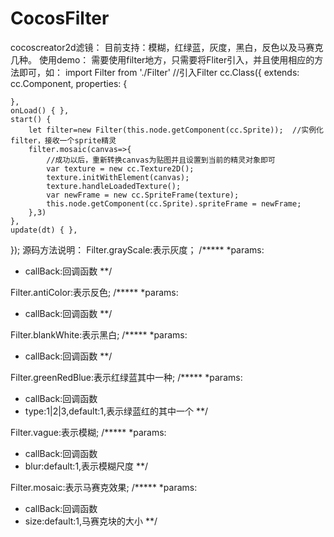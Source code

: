 # CocosFilter
cocoscreator2d滤镜：
目前支持：模糊，红绿蓝，灰度，黑白，反色以及马赛克几种。
使用demo：
需要使用filter地方，只需要将Fliter引入，并且使用相应的方法即可，如：
import Filter from './Filter' //引入Filter
cc.Class({
    extends: cc.Component,
    properties: {

    },
    onLoad() { },
    start() {
        let filter=new Filter(this.node.getComponent(cc.Sprite));  //实例化filter，接收一个sprite精灵
        filter.mosaic(canvas=>{
            //成功以后，重新转换canvas为贴图并且设置到当前的精灵对象即可
            var texture = new cc.Texture2D();
            texture.initWithElement(canvas);
            texture.handleLoadedTexture();
            var newFrame = new cc.SpriteFrame(texture);
            this.node.getComponent(cc.Sprite).spriteFrame = newFrame;
        },3)
    },
    update(dt) { },
});
源码方法说明：
Filter.grayScale:表示灰度；
/*****
*params:
* callBack:回调函数
**/

Filter.antiColor:表示反色;
/*****
*params:
* callBack:回调函数
**/

Filter.blankWhite:表示黑白;
/*****
*params:
* callBack:回调函数
**/

Filter.greenRedBlue:表示红绿蓝其中一种;
/*****
*params:
* callBack:回调函数
* type:1|2|3,default:1,表示绿蓝红的其中一个
**/

Filter.vague:表示模糊;
/*****
*params:
* callBack:回调函数
* blur:default:1,表示模糊尺度
**/

Filter.mosaic:表示马赛克效果;
/*****
*params:
* callBack:回调函数
* size:default:1,马赛克块的大小
**/
